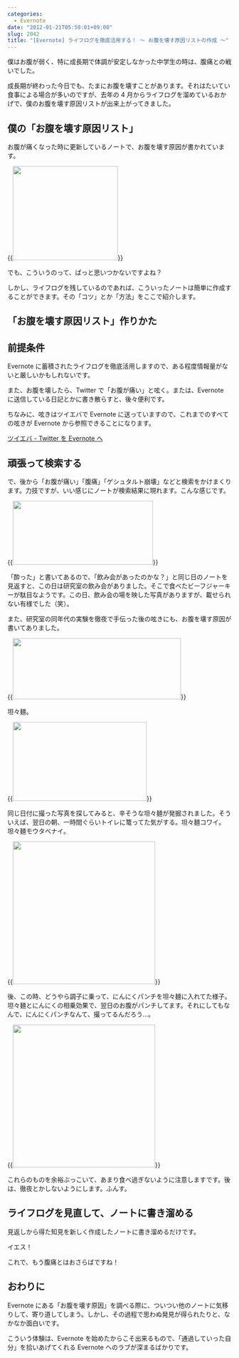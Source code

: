 ```yaml
---
categories:
  - Evernote
date: "2012-01-21T05:50:01+09:00"
slug: 2042
title: "[Evernote] ライフログを徹底活用する！ 〜 お腹を壊す原因リストの作成 〜"
---
```


僕はお腹が弱く、特に成長期で体調が安定しなかった中学生の時は、腹痛との戦いでした。

成長期が終わった今日でも、たまにお腹を壊すことがあります。それはたいてい食事による場合が多いのですが、去年の 4 月からライフログを溜めているおかげで、僕のお腹を壊す原因リストが出来上がってきました。

## 僕の「お腹を壊す原因リスト」

お腹が痛くなった時に更新しているノートで、お腹を壊す原因が書かれています。

{{<img alt="" src="/images/2012/01/2042_1.png" width="236" height="211">}}

でも、こういうのって、ぱっと思いつかないですよね？

しかし、ライフログを残しているのであれば、こういったノートは簡単に作成することができます。その「コツ」とか「方法」をここで紹介します。

## 「お腹を壊す原因リスト」作りかた

## 前提条件

Evernote に蓄積されたライフログを徹底活用しますので、ある程度情報量がないと厳しいかもしれないです。

また、お腹を壊したら、Twitter で「お腹が痛い」と呟く。または、Evernote に送信している日記とかに書き散らすと、後々便利です。

ちなみに、呟きはツイエバで Evernote に送っていますので、これまでのすべての呟きが Evernote から参照できることになります。

[ツイエバ - Twitter を Evernote へ](http://twieve.net/)

## 頑張って検索する

で、後から「お腹が痛い」「腹痛」「ゲシュタルト崩壊」などと検索をかけまくります。力技ですが、いい感じにノートが検索結果に現れます。こんな感じです。

{{<img alt="" src="/images/2012/01/2042_2.png" width="315" height="143">}}

「酔った」と書いてあるので、「飲み会があったのかな？」と同じ日のノートを見返すと、この日は研究室の飲み会がありました。そこで食べたビーフジャーキーが駄目なようです。この日、飲み会の場を映した写真がありますが、載せられない有様でした（笑）。

また、研究室の同年代の実験を徹夜で手伝った後の呟きにも、お腹を壊す原因が書いてありました。

{{<img alt="" src="/images/2012/01/2042_3.png" width="378" height="137">}}

坦々麺。

{{<img alt="" src="/images/2012/01/2042_4.png" width="301" height="177">}}

同じ日付に撮った写真を探してみると、辛そうな坦々麺が発掘されました。そういえば、翌日の朝、一時間ぐらいトイレに篭ってた気がする。坦々麺コワイ。坦々麺モウタベナイ。

{{<img alt="" src="/images/2012/01/2042_5.jpg" width="320" height="320">}}

後、この時、どうやら調子に乗って、にんにくパンチを坦々麺に入れてた様子。坦々麺とにんにくの相乗効果で、翌日のお腹がパンチしてます。それにしてもなんで、にんにくパンチなんて、撮ってるんだろう…。

{{<img alt="" src="/images/2012/01/2042_6.jpg" width="320" height="320">}}

これらのものを余裕ぶっこいて、あまり食べ過ぎないように注意しますです。後は、徹夜とかしないようにします。ふんす。

## ライフログを見直して、ノートに書き溜める

見返しから得た知見を新しく作成したノートに書き溜めるだけです。

イエス！

これで、もう腹痛とはおさらばですね！

## おわりに

Evernote にある「お腹を壊す原因」を調べる際に、ついつい他のノートに気移りして、寄り道してしまう。しかし、その過程で思わぬ発見が得られたりと、なかなか面白いです。

こういう体験は、Evernote を始めたからこそ出来るもので、「通過していった自分」を拾いあげてくれる Evernote へのラブが深まるばかりです。
